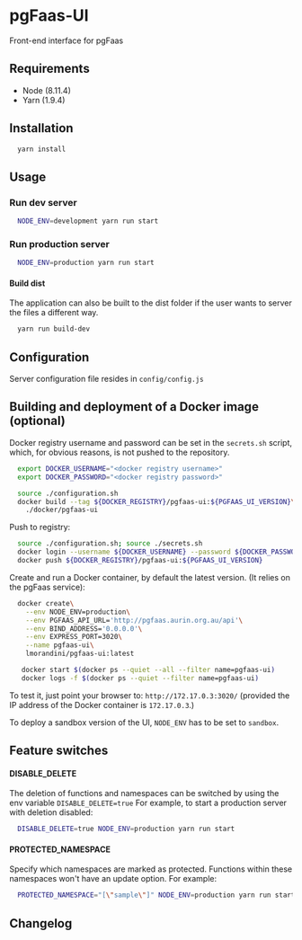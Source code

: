 # pgFaas-UI

Front-end interface for pgFaas


## Requirements
* Node (8.11.4)
* Yarn (1.9.4)


## Installation
```bash
  yarn install
```

## Usage

### Run dev server
```bash
  NODE_ENV=development yarn run start
```


### Run production server
```bash
  NODE_ENV=production yarn run start
```


#### Build dist
The application can also be built to the dist folder if the user
wants to server the files a different way.
```bash
  yarn run build-dev
```


## Configuration
Server configuration file resides in ````config/config.js````


## Building and deployment of a Docker image (optional)
Docker registry username and password can be set in the `secrets.sh` script,
which, for obvious reasons, is not pushed to the repository.

```bash
  export DOCKER_USERNAME="<docker registry username>"
  export DOCKER_PASSWORD="<docker registry password>"
```

```bash
  source ./configuration.sh
  docker build --tag ${DOCKER_REGISTRY}/pgfaas-ui:${PGFAAS_UI_VERSION}\
    ./docker/pgfaas-ui
```

Push to registry:
```bash
  source ./configuration.sh; source ./secrets.sh
  docker login --username ${DOCKER_USERNAME} --password ${DOCKER_PASSWORD}
  docker push ${DOCKER_REGISTRY}/pgfaas-ui:${PGFAAS_UI_VERSION}
```

Create and run a Docker container, by default the latest version. (It relies on the pgFaas service):
```bash
  docker create\
    --env NODE_ENV=production\
    --env PGFAAS_API_URL='http://pgfaas.aurin.org.au/api'\
    --env BIND_ADDRESS='0.0.0.0'\
    --env EXPRESS_PORT=3020\
    --name pgfaas-ui\
    lmorandini/pgfaas-ui:latest

   docker start $(docker ps --quiet --all --filter name=pgfaas-ui)
   docker logs -f $(docker ps --quiet --filter name=pgfaas-ui)
```

To test it, just point your browser to: `http://172.17.0.3:3020/`
(provided the IP address of the Docker container is `172.17.0.3`.)

To deploy a sandbox version of the UI, `NODE_ENV` has to be set to `sandbox`.


## Feature switches

#### DISABLE_DELETE

The deletion of functions and namespaces can be switched by using the env variable `DISABLE_DELETE=true`
For example, to start a production server with deletion disabled:
```bash
  DISABLE_DELETE=true NODE_ENV=production yarn run start
```

#### PROTECTED_NAMESPACE

Specify which namespaces are marked as protected. Functions within these namespaces won't have an update
option. For example:

```bash
  PROTECTED_NAMESPACE="[\"sample\"]" NODE_ENV=production yarn run start
```

## Changelog
